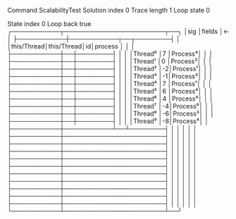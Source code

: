 Command                                  ScalabilityTest
Solution index                           0
Trace length                             1
Loop state                               0

State index                              0
Loop back                                true
┌───────────┬───────────────────────┬──┐
│sig        │fields                 │<-│
├───────────┼───────────┬──┬────────┤  │
│this/Thread│this/Thread│id│process │  │
│           ├───────────┼──┼────────┤  │
│           │Thread⁰    │7 │Process⁴│  │
│           ├───────────┼──┼────────┤  │
│           │Thread¹    │0 │Process³│  │
│           ├───────────┼──┼────────┤  │
│           │Thread²    │-2│Process¹│  │
│           ├───────────┼──┼────────┤  │
│           │Thread³    │-1│Process³│  │
│           ├───────────┼──┼────────┤  │
│           │Thread⁴    │7 │Process¹│  │
│           ├───────────┼──┼────────┤  │
│           │Thread⁵    │6 │Process⁴│  │
│           ├───────────┼──┼────────┤  │
│           │Thread⁶    │4 │Process⁴│  │
│           ├───────────┼──┼────────┤  │
│           │Thread⁷    │-4│Process⁰│  │
│           ├───────────┼──┼────────┤  │
│           │Thread⁸    │-6│Process³│  │
│           ├───────────┼──┼────────┤  │
│           │Thread⁹    │-8│Process⁴│  │
├───────────┼───────────┴──┴────────┤  │
│           │                       │  │
├───────────┼───────────────────────┤  │
│           │                       │  │
├───────────┼───────────────────────┤  │
│           │                       │  │
├───────────┼───────────────────────┤  │
│           │                       │  │
├───────────┼───────────────────────┤  │
│           │                       │  │
├───────────┼───────────────────────┤  │
│           │                       │  │
├───────────┼───────────────────────┤  │
│           │                       │  │
├───────────┼───────────────────────┤  │
│           │                       │  │
├───────────┼───────────────────────┤  │
│           │                       │  │
├───────────┼───────────────────────┤  │
│           │                       │  │
├───────────┼───────────────────────┤  │
│           │                       │  │
└───────────┴───────────────────────┴──┘

